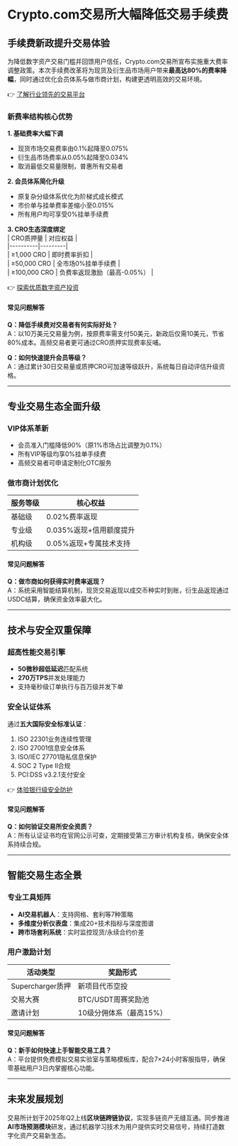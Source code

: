 # Crypto.com交易所大幅降低交易手续费

## 手续费新政提升交易体验  
为降低数字资产交易门槛并回馈用户信任，Crypto.com交易所宣布实施重大费率调整政策。本次手续费改革将为现货及衍生品市场用户带来**最高达80%的费率降幅**，同时通过优化会员体系与做市商计划，构建更透明高效的交易环境。

👉 [了解行业领先的交易平台](https://bit.ly/okx_welcome)  

### 新费率结构核心优势  
**1. 基础费率大幅下调**  
- 现货市场交易费率由0.1%起降至0.075%  
- 衍生品市场费率从0.05%起降至0.034%  
- 取消最低交易量限制，普惠所有交易者  

**2. 会员体系简化升级**  
- 原复杂分级体系优化为阶梯式成长模式  
- 市价单与挂单费率差缩小至0.015%  
- 所有用户均可享受0%挂单手续费  

**3. CRO生态深度绑定**  
| CRO质押量 | 对应权益 |  
|----------|---------|  
| ≥1,000 CRO | 即时费率折扣 |  
| ≥50,000 CRO | 全市场0%挂单手续费 |  
| ≥100,000 CRO | 负费率返现激励（最高-0.05%） |  

👉 [探索优质数字资产投资](https://bit.ly/okx_welcome)  

#### 常见问题解答  
**Q：降低手续费对交易者有何实际好处？**  
A：以10万美元交易量为例，按原费率需支付50美元，新政后仅需10美元，节省80%成本。高频交易者更可通过CRO质押实现费率反哺。  

**Q：如何快速提升会员等级？**  
A：通过累计30日交易量或质押CRO可加速等级跃升，系统每日自动评估升级资格。  

---

## 专业交易生态全面升级  
### VIP体系革新  
- 会员准入门槛降低90%（原1%市场占比调整为0.1%）  
- 所有VIP等级均享0%挂单手续费  
- 高频交易者可申请定制化OTC服务  

### 做市商计划优化  
| 服务等级 | 核心权益 |  
|---------|---------|  
| 基础级 | 0.02%费率返现 |  
| 专业级 | 0.035%返现+信用额度提升 |  
| 机构级 | 0.05%返现+专属技术支持 |  

#### 常见问题解答  
**Q：做市商如何获得实时费率返现？**  
A：系统采用智能结算机制，现货交易返现以成交币种实时到账，衍生品返现通过USDC结算，确保资金效率最大化。  

---

## 技术与安全双重保障  
### 超高性能交易引擎  
- **50微秒超低延迟**匹配系统  
- **270万TPS**并发处理能力  
- 支持毫秒级订单执行与百万级并发下单  

### 安全认证体系  
通过**五大国际安全标准认证**：  
1. ISO 22301业务连续性管理  
2. ISO 27001信息安全体系  
3. ISO/IEC 27701隐私信息保护  
4. SOC 2 Type II合规  
5. PCI:DSS v3.2.1支付安全  

👉 [体验银行级安全防护](https://bit.ly/okx_welcome)  

#### 常见问题解答  
**Q：如何验证交易所安全资质？**  
A：所有认证证书均在官网公示可查，定期接受第三方审计机构复核，确保安全体系持续合规。  

---

## 智能交易生态全景  
### 专业工具矩阵  
- **AI交易机器人**：支持网格、套利等7种策略  
- **多维度分析仪表盘**：集成20+技术指标与深度图谱  
- **跨市场套利系统**：实时监控现货/永续合约价差  

### 用户激励计划  
| 活动类型 | 奖励形式 |  
|---------|---------|  
| Supercharger质押 | 新项目代币空投 |  
| 交易大赛 | BTC/USDT周赛奖励池 |  
| 邀请计划 | 10级分佣体系（最高15%） |  

#### 常见问题解答  
**Q：新手如何快速上手智能交易工具？**  
A：平台提供免费模拟交易实验室与策略模板库，配合7×24小时客服指导，确保零基础用户3日内掌握核心功能。  

---

## 未来发展规划  
交易所计划于2025年Q2上线**区块链跨链协议**，实现多链资产无缝互通。同步推进**AI市场预测模块**研发，通过机器学习技术为用户提供实时交易信号，持续打造数字化资产交易新生态。